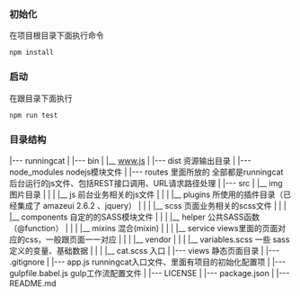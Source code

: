 ### 初始化
在项目根目录下面执行命令
	
	npm install

### 启动
在跟目录下面执行
	
	npm run test
	
### 目录结构

|--- runningcat
|
|--- bin
|   |__ www.js
|
|--- dist 资源输出目录
|
|--- node_modules nodejs模块文件
|
|--- routes 里面所放的 全部都是runningcat 后台运行的js文件、包括REST接口调用、URL请求路径处理
|
|--- src
|    |__ img 图片目录
|    |
|    |__ js  前台业务相关的js文件
|    |
|    |__ plugins 所使用的插件目录（已经集成了 amazeui 2.6.2 、jquery）
|    |
|    |__ scss 页面业务相关的scss文件
|        |
|        |__ components 自定的的SASS模块文件
|        |
|        |__ helper 公共SASS函数 （@function）
|        |
|        |__ mixins 混合(mixin)
|        |
|        |__ service views里面的页面对应的css，一般跟页面一一对应
|        |
|        |__ vendor 
|        |
|        |__ variables.scss 一些 sass 定义的变量、基础数据
|        |
|        |__ cat.scss 入口
|
|--- views 静态页面目录
|
|--- .gitignore
|
|--- app.js runningcat入口文件、里面有项目的初始化配置项
|
|--- gulpfile.babel.js  gulp工作流配置文件
|
|--- LICENSE
|
|--- package.json 
|
|--- README.md